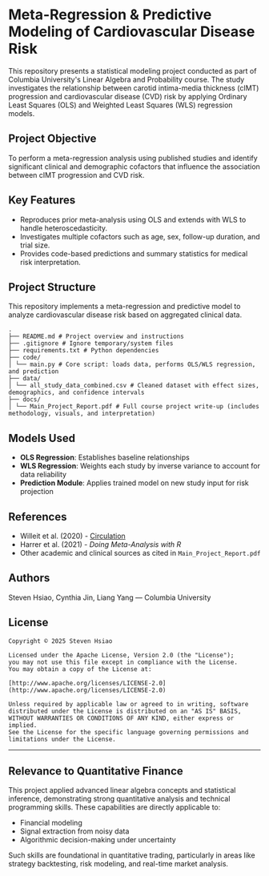 # Meta-Regression & Predictive Modeling of Cardiovascular Disease Risk

This repository presents a statistical modeling project conducted as part of Columbia University's Linear Algebra and Probability course. The study investigates the relationship between carotid intima-media thickness (cIMT) progression and cardiovascular disease (CVD) risk by applying Ordinary Least Squares (OLS) and Weighted Least Squares (WLS) regression models.

## Project Objective

To perform a meta-regression analysis using published studies and identify significant clinical and demographic cofactors that influence the association between cIMT progression and CVD risk.

## Key Features

- Reproduces prior meta-analysis using OLS and extends with WLS to handle heteroscedasticity.
- Investigates multiple cofactors such as age, sex, follow-up duration, and trial size.
- Provides code-based predictions and summary statistics for medical risk interpretation.

## Project Structure

This repository implements a meta-regression and predictive model to analyze cardiovascular disease risk based on aggregated clinical data.

```
.
├── README.md # Project overview and instructions
├── .gitignore # Ignore temporary/system files
├── requirements.txt # Python dependencies
├── code/
│ └── main.py # Core script: loads data, performs OLS/WLS regression, and prediction
├── data/
│ └── all_study_data_combined.csv # Cleaned dataset with effect sizes, demographics, and confidence intervals
├── docs/
│ └── Main_Project_Report.pdf # Full course project write-up (includes methodology, visuals, and interpretation)
```

## Models Used

- **OLS Regression**: Establishes baseline relationships
- **WLS Regression**: Weights each study by inverse variance to account for data reliability
- **Prediction Module**: Applies trained model on new study input for risk projection

## References

- Willeit et al. (2020) - [Circulation](https://doi.org/10.1161/CIRCULATIONAHA.120.046361)
- Harrer et al. (2021) - _Doing Meta-Analysis with R_
- Other academic and clinical sources as cited in `Main_Project_Report.pdf`

## Authors

Steven Hsiao, Cynthia Jin, Liang Yang — Columbia University

## License

```
Copyright © 2025 Steven Hsiao

Licensed under the Apache License, Version 2.0 (the "License");
you may not use this file except in compliance with the License.
You may obtain a copy of the License at:

[http://www.apache.org/licenses/LICENSE-2.0](http://www.apache.org/licenses/LICENSE-2.0)

Unless required by applicable law or agreed to in writing, software
distributed under the License is distributed on an "AS IS" BASIS,
WITHOUT WARRANTIES OR CONDITIONS OF ANY KIND, either express or implied.
See the License for the specific language governing permissions and
limitations under the License.
```

---

## Relevance to Quantitative Finance

This project applied advanced linear algebra concepts and statistical inference, demonstrating strong quantitative analysis and technical programming skills. These capabilities are directly applicable to:

- Financial modeling  
- Signal extraction from noisy data  
- Algorithmic decision-making under uncertainty

Such skills are foundational in quantitative trading, particularly in areas like strategy backtesting, risk modeling, and real-time market analysis.
